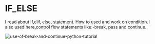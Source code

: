 # IF_ELSE
I read about if,elif, else, statement.
How to used and work on condition.
I also used here,control flow statements like:-break, pass and continue.








![use-of-break-and-continue-python-tutorial](https://user-images.githubusercontent.com/93900988/169680117-231b67a4-4449-4519-875a-279f2432888d.jpg)
